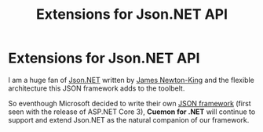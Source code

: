 ﻿---
uid: extensions-jsonnet-md
title: Extensions for Json.NET API
---
# Extensions for Json.NET API

I am a huge fan of [Json.NET](https://www.newtonsoft.com/json) written by [James Newton-King](https://github.com/JamesNK) and the flexible architecture this JSON framework adds to the toolbelt.

So eventhough Microsoft decided to write their own [JSON framework](https://docs.microsoft.com/en-us/dotnet/api/system.text.json) (first seen with the release of ASP.NET Core 3), **Cuemon for .NET** will continue to support and extend Json.NET as the natural companion of our framework.